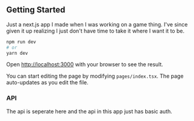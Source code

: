 ## Getting Started

Just a next.js app I made when I was working on a game thing. I've since given it up realizing I just don't have time to take it where I want it to be.

```bash
npm run dev
# or
yarn dev
```

Open [http://localhost:3000](http://localhost:3000) with your browser to see the result.

You can start editing the page by modifying `pages/index.tsx`. The page auto-updates as you edit the file.

### API

The api is seperate here and the api in this app just has basic auth.

